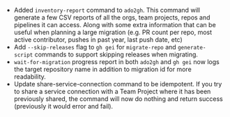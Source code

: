 - Added `inventory-report` command to `ado2gh`. This command will generate a few CSV reports of all the orgs, team projects, repos and pipelines it can access. Along with some extra information that can be useful when planning a large migration (e.g. PR count per repo, most active contributor, pushes in past year, last push date, etc)
- Add `--skip-releases` flag to `gh gei` for `migrate-repo` and `generate-script` commands to support skipping releases when migrating. 
- `wait-for-migration` progress report in both `ado2gh` and `gh gei` now logs the target repository name in addition to migration id for more readability. 
- Update share-service-connection command to be idempotent. If you try to share a service connection with a Team Project where it has been previously shared, the command will now do nothing and return success (previously it would error and fail).
